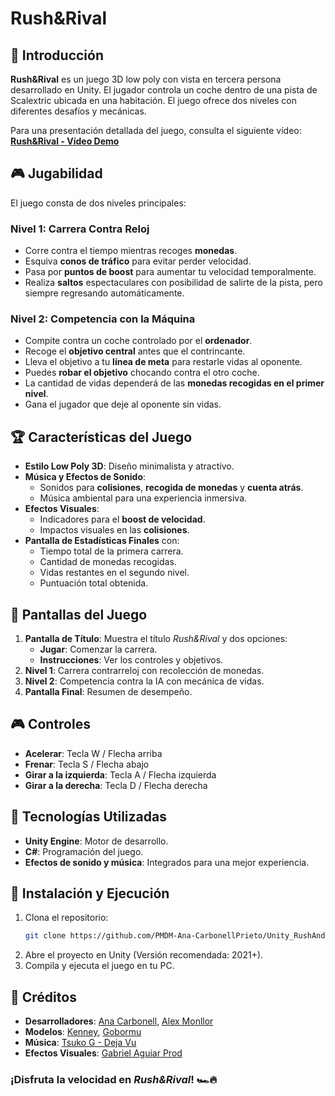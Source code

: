 # Rush&Rival

## 📖 Introducción
**Rush&Rival** es un juego 3D low poly con vista en tercera persona desarrollado en Unity. El jugador controla un coche dentro de una pista de Scalextric ubicada en una habitación. El juego ofrece dos niveles con diferentes desafíos y mecánicas.

Para una presentación detallada del juego, consulta el siguiente vídeo: [**Rush&Rival - Vídeo Demo**](https://youtu.be/A_wYvXS1zec)

## 🎮 Jugabilidad
El juego consta de dos niveles principales:

### Nivel 1: Carrera Contra Reloj
- Corre contra el tiempo mientras recoges **monedas**.
- Esquiva **conos de tráfico** para evitar perder velocidad.
- Pasa por **puntos de boost** para aumentar tu velocidad temporalmente.
- Realiza **saltos** espectaculares con posibilidad de salirte de la pista, pero siempre regresando automáticamente.

### Nivel 2: Competencia con la Máquina
- Compite contra un coche controlado por el **ordenador**.
- Recoge el **objetivo central** antes que el contrincante.
- Lleva el objetivo a tu **línea de meta** para restarle vidas al oponente.
- Puedes **robar el objetivo** chocando contra el otro coche.
- La cantidad de vidas dependerá de las **monedas recogidas en el primer nivel**.
- Gana el jugador que deje al oponente sin vidas.

## 🏆 Características del Juego
- **Estilo Low Poly 3D**: Diseño minimalista y atractivo.
- **Música y Efectos de Sonido**:
  - Sonidos para **colisiones**, **recogida de monedas** y **cuenta atrás**.
  - Música ambiental para una experiencia inmersiva.
- **Efectos Visuales**:
  - Indicadores para el **boost de velocidad**.
  - Impactos visuales en las **colisiones**.
- **Pantalla de Estadísticas Finales** con:
  - Tiempo total de la primera carrera.
  - Cantidad de monedas recogidas.
  - Vidas restantes en el segundo nivel.
  - Puntuación total obtenida.

## 📜 Pantallas del Juego
1. **Pantalla de Título**: Muestra el título *Rush&Rival* y dos opciones:
   - **Jugar**: Comenzar la carrera.
   - **Instrucciones**: Ver los controles y objetivos.
2. **Nivel 1**: Carrera contrarreloj con recolección de monedas.
3. **Nivel 2**: Competencia contra la IA con mecánica de vidas.
4. **Pantalla Final**: Resumen de desempeño.

## 🎮 Controles
- **Acelerar**: Tecla W / Flecha arriba
- **Frenar**: Tecla S / Flecha abajo
- **Girar a la izquierda**: Tecla A / Flecha izquierda
- **Girar a la derecha**: Tecla D / Flecha derecha

## 🔧 Tecnologías Utilizadas
- **Unity Engine**: Motor de desarrollo.
- **C#**: Programación del juego.
- **Efectos de sonido y música**: Integrados para una mejor experiencia.

## 🚀 Instalación y Ejecución
1. Clona el repositorio:
   ```bash
   git clone https://github.com/PMDM-Ana-CarbonellPrieto/Unity_RushAndRival.git
   ```
2. Abre el proyecto en Unity (Versión recomendada: 2021+).
3. Compila y ejecuta el juego en tu PC.

## 👥 Créditos
- **Desarrolladores**: [Ana Carbonell](https://github.com/AnaDAW), [Alex Monllor](https://github.com/AlexMonllor)
- **Modelos**: [Kenney](https://kenney.nl/), [Gobormu](https://gobormu.itch.io/)
- **Música**: [Tsuko G - Deja Vu](https://www.youtube.com/watch?v=2aeICPCF-nI)
- **Efectos Visuales**: [Gabriel Aguiar Prod](https://www.gabrielaguiarprod.com/)

### ¡Disfruta la velocidad en *Rush&Rival*! 🏎️🔥